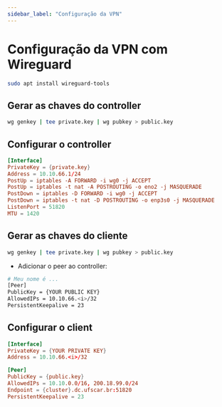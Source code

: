 ```yaml
---
sidebar_label: "Configuração da VPN"
---
```

# Configuração da VPN com Wireguard

```sh
sudo apt install wireguard-tools
```
## Gerar as chaves do controller
```sh
wg genkey | tee private.key | wg pubkey > public.key
```

## Configurar o controller
```conf
[Interface]
PrivateKey = {private.key}
Address = 10.10.66.1/24
PostUp = iptables -A FORWARD -i wg0 -j ACCEPT
PostUp = iptables -t nat -A POSTROUTING -o eno2 -j MASQUERADE
PostDown = iptables -D FORWARD -i wg0 -j ACCEPT
PostDown = iptables -t nat -D POSTROUTING -o enp3s0 -j MASQUERADE
ListenPort = 51820
MTU = 1420
```

## Gerar as chaves do cliente
```sh
wg genkey | tee private.key | wg pubkey > public.key
```

- Adicionar o peer ao controller:
```sh
# Meu nome é ...
[Peer]
PublicKey = {YOUR PUBLIC KEY}
AllowedIPs = 10.10.66.<i>/32
PersistentKeepalive = 23
```

## Configurar o client
```conf
[Interface]
PrivateKey = {YOUR PRIVATE KEY}
Address = 10.10.66.<i>/32

[Peer]
PublicKey = {public.key}
AllowedIPs = 10.10.0.0/16, 200.18.99.0/24
Endpoint = {cluster}.dc.ufscar.br:51820
PersistentKeepalive = 23
```
